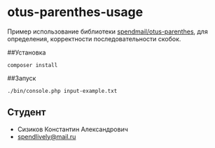  # otus-parenthes-usage
 
 Пример использование библиотеки [spendmail/otus-parenthes](https://github.com/spendmail/otus-parenthes/), для определения, корректности последовательности скобок.
 
##Установка
 
 ```
 composer install
 ```
 
##Запуск

 
 ```
 ./bin/console.php input-example.txt
 ```
 
## Студент
 - Сизиков Константин Александрович
 - [spendlively@mail.ru](mailto:spendlively@mail.ru)